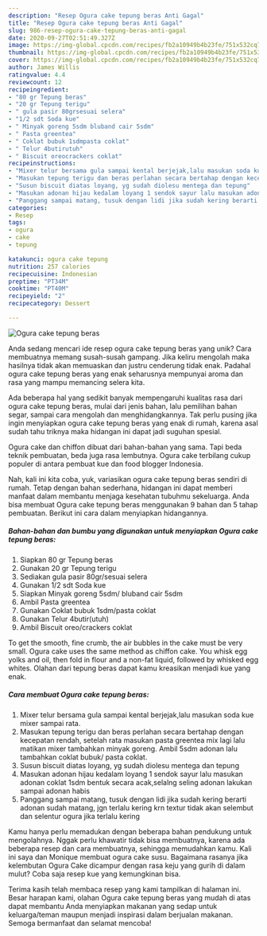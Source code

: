 ```yaml
---
description: "Resep Ogura cake tepung beras Anti Gagal"
title: "Resep Ogura cake tepung beras Anti Gagal"
slug: 986-resep-ogura-cake-tepung-beras-anti-gagal
date: 2020-09-27T02:51:49.327Z
image: https://img-global.cpcdn.com/recipes/fb2a10949b4b23fe/751x532cq70/ogura-cake-tepung-beras-foto-resep-utama.jpg
thumbnail: https://img-global.cpcdn.com/recipes/fb2a10949b4b23fe/751x532cq70/ogura-cake-tepung-beras-foto-resep-utama.jpg
cover: https://img-global.cpcdn.com/recipes/fb2a10949b4b23fe/751x532cq70/ogura-cake-tepung-beras-foto-resep-utama.jpg
author: James Willis
ratingvalue: 4.4
reviewcount: 12
recipeingredient:
- "80 gr Tepung beras"
- "20 gr Tepung terigu"
- " gula pasir 80grsesuai selera"
- "1/2 sdt Soda kue"
- " Minyak goreng 5sdm bluband cair 5sdm"
- " Pasta greentea"
- " Coklat bubuk 1sdmpasta coklat"
- " Telur 4butirutuh"
- " Biscuit oreocrackers coklat"
recipeinstructions:
- "Mixer telur bersama gula sampai kental berjejak,lalu masukan soda kue mixer sampai rata."
- "Masukan tepung terigu dan beras perlahan secara bertahap dengan kecepatan rendah, setelah rata masukan pasta greentea mix lagi lalu matikan mixer tambahkan minyak goreng. Ambil 5sdm adonan lalu tambahkan coklat bubuk/ pasta coklat."
- "Susun biscuit diatas loyang, yg sudah diolesu mentega dan tepung"
- "Masukan adonan hijau kedalam loyang 1 sendok sayur lalu masukan adonan coklat 1sdm bentuk secara acak,selalng seling adonan lakukan sampai adonan habis"
- "Panggang sampai matang, tusuk dengan lidi jika sudah kering berarti adonan sudah matang, jgn terlalu kering krn textur tidak akan selembut dan selentur ogura jika terlalu kering"
categories:
- Resep
tags:
- ogura
- cake
- tepung

katakunci: ogura cake tepung 
nutrition: 257 calories
recipecuisine: Indonesian
preptime: "PT34M"
cooktime: "PT40M"
recipeyield: "2"
recipecategory: Dessert

---
```



![Ogura cake tepung beras](https://img-global.cpcdn.com/recipes/fb2a10949b4b23fe/751x532cq70/ogura-cake-tepung-beras-foto-resep-utama.jpg)

Anda sedang mencari ide resep ogura cake tepung beras yang unik? Cara membuatnya memang susah-susah gampang. Jika keliru mengolah maka hasilnya tidak akan memuaskan dan justru cenderung tidak enak. Padahal ogura cake tepung beras yang enak seharusnya mempunyai aroma dan rasa yang mampu memancing selera kita.

Ada beberapa hal yang sedikit banyak mempengaruhi kualitas rasa dari ogura cake tepung beras, mulai dari jenis bahan, lalu pemilihan bahan segar, sampai cara mengolah dan menghidangkannya. Tak perlu pusing jika ingin menyiapkan ogura cake tepung beras yang enak di rumah, karena asal sudah tahu triknya maka hidangan ini dapat jadi suguhan spesial.

Ogura cake dan chiffon dibuat dari bahan-bahan yang sama. Tapi beda teknik pembuatan, beda juga rasa lembutnya. Ogura cake terbilang cukup populer di antara pembuat kue dan food blogger Indonesia.


Nah, kali ini kita coba, yuk, variasikan ogura cake tepung beras sendiri di rumah. Tetap dengan bahan sederhana, hidangan ini dapat memberi manfaat dalam membantu menjaga kesehatan tubuhmu sekeluarga. Anda bisa membuat Ogura cake tepung beras menggunakan 9 bahan dan 5 tahap pembuatan. Berikut ini cara dalam menyiapkan hidangannya.

<!--inarticleads1-->

##### Bahan-bahan dan bumbu yang digunakan untuk menyiapkan Ogura cake tepung beras:

1. Siapkan 80 gr Tepung beras
1. Gunakan 20 gr Tepung terigu
1. Sediakan  gula pasir 80gr/sesuai selera
1. Gunakan 1/2 sdt Soda kue
1. Siapkan  Minyak goreng 5sdm/ bluband cair 5sdm
1. Ambil  Pasta greentea
1. Gunakan  Coklat bubuk 1sdm/pasta coklat
1. Gunakan  Telur 4butir(utuh)
1. Ambil  Biscuit oreo/crackers coklat


To get the smooth, fine crumb, the air bubbles in the cake must be very small. Ogura cake uses the same method as chiffon cake. You whisk egg yolks and oil, then fold in flour and a non-fat liquid, followed by whisked egg whites. Olahan dari tepung beras dapat kamu kreasikan menjadi kue yang enak. 

<!--inarticleads2-->

##### Cara membuat Ogura cake tepung beras:

1. Mixer telur bersama gula sampai kental berjejak,lalu masukan soda kue mixer sampai rata.
1. Masukan tepung terigu dan beras perlahan secara bertahap dengan kecepatan rendah, setelah rata masukan pasta greentea mix lagi lalu matikan mixer tambahkan minyak goreng. Ambil 5sdm adonan lalu tambahkan coklat bubuk/ pasta coklat.
1. Susun biscuit diatas loyang, yg sudah diolesu mentega dan tepung
1. Masukan adonan hijau kedalam loyang 1 sendok sayur lalu masukan adonan coklat 1sdm bentuk secara acak,selalng seling adonan lakukan sampai adonan habis
1. Panggang sampai matang, tusuk dengan lidi jika sudah kering berarti adonan sudah matang, jgn terlalu kering krn textur tidak akan selembut dan selentur ogura jika terlalu kering


Kamu hanya perlu memadukan dengan beberapa bahan pendukung untuk mengolahnya. Nggak perlu khawatir tidak bisa membuatnya, karena ada beberapa resep dan cara membuatnya, sehingga memudahkan kamu. Kali ini saya dan Monique membuat ogura cake susu. Bagaimana rasanya jika kelembutan Ogura Cake dicampur dengan rasa keju yang gurih di dalam mulut? Coba saja resep kue yang kemungkinan bisa. 

Terima kasih telah membaca resep yang kami tampilkan di halaman ini. Besar harapan kami, olahan Ogura cake tepung beras yang mudah di atas dapat membantu Anda menyiapkan makanan yang sedap untuk keluarga/teman maupun menjadi inspirasi dalam berjualan makanan. Semoga bermanfaat dan selamat mencoba!
